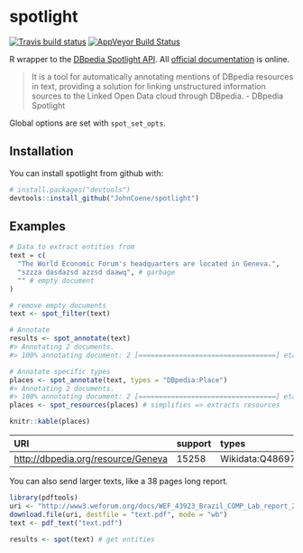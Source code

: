 # spotlight

[![Travis build status](https://travis-ci.org/news-r/spotlight.svg?branch=master)](https://travis-ci.org/news-r/spotlight) [![AppVeyor Build Status](https://ci.appveyor.com/api/projects/status/github/JohnCoene/spotlight?branch=master&svg=true)](https://ci.appveyor.com/project/JohnCoene/spotlight)

R wrapper to the [DBpedia Spotlight API](http://www.dbpedia-spotlight.org/). All [official documentation](https://github.com/dbpedia-spotlight/dbpedia-spotlight-model) is online.

> It is a tool for automatically annotating mentions of DBpedia resources in text, providing a solution for linking unstructured information sources to the Linked Open Data cloud through DBpedia. - DBpedia Spotlight

Global options are set with `spot_set_opts`.

## Installation

You can install spotlight from github with:


```r
# install.packages("devtools")
devtools::install_github("JohnCoene/spotlight")
```

## Examples


```r
# Data to extract entities from 
text = c(
  "The World Economic Forum's headquarters are located in Geneva.",
  "szzza dasdazsd azzsd daawq", # garbage
  "" # empty document
)

# remove empty documents
text <- spot_filter(text)

# Annotate
results <- spot_annotate(text)
#> Annotating 2 documents.
#> 100% annotating document: 2 [==================================] eta: 0s

# Annotate specific types
places <- spot_annotate(text, types = "DBpedia:Place")
#> Annotating 2 documents.
#> 100% annotating document: 2 [==================================] eta: 0s
places <- spot_resources(places) # simplifies => extracts resources

knitr::kable(places)
```



|URI                                |support |types                                                                                                  |surfaceForm |offset |similarityScore    |percentageOfSecondRank |
|:----------------------------------|:-------|:------------------------------------------------------------------------------------------------------|:-----------|:------|:------------------|:----------------------|
|http://dbpedia.org/resource/Geneva |15258   |Wikidata:Q486972,Schema:Place,DBpedia:Settlement,DBpedia:PopulatedPlace,DBpedia:Place,DBpedia:Location |Geneva      |55     |0.9995874431494471 |2.384137727638211E-4   |

You can also send larger texts, like a 38 pages long report.


```r
library(pdftools)
uri <- "http://www3.weforum.org/docs/WEF_43923_Brazil_COMP_Lab_report_2018.pdf"
download.file(uri, destfile = "text.pdf", mode = "wb")
text <- pdf_text("text.pdf")

results <- spot(text) # get entities
```
